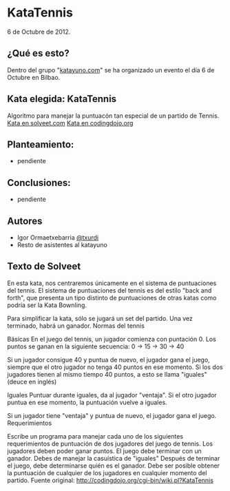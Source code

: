KataTennis
=================
6 de Octubre de 2012.

## ¿Qué es esto?
Dentro del grupo "[katayuno.com](http://katayuno.com)" se ha organizado un evento el día 6 de Octubre en Bilbao.

## Kata elegida: KataTennis
Algoritmo para manejar la puntuacón tan especial de un partido de Tennis.
[Kata en solveet.com](http://www.solveet.com/exercises/Kata-Tennis/13)
[Kata en codingdojo.org](http://codingdojo.org/cgi-bin/wiki.pl?KataTennis)

## Planteamiento:
- pendiente

## Conclusiones:
- pendiente

## Autores
- Igor Ormaetxebarria [@txurdi](http://twitter.com/txurdi)
- Resto de asistentes al katayuno


## Texto de Solveet

En esta kata, nos centraremos únicamente en el sistema de puntuaciones del tennis. El sistema de puntuaciones del tennis es del estilo "back and forth", que presenta un tipo distinto de puntuaciones de otras katas como podría ser la Kata Bownling.

Para simplificar la kata, sólo se jugará un set del partido. Una vez terminado, habrá un ganador.
Normas del tennis

Básicas
En el juego del tennis, un jugador comienza con puntación 0. Los puntos se ganan en la siguiente secuencia: 0 -> 15 -> 30 -> 40

Si un jugador consigue 40 y puntua de nuevo, el jugador gana el juego, siempre que el otro jugador no tenga 40 puntos en ese momento. Si los dos jugadores tienen al mismo tiempo 40 puntos, a esto se llama "iguales" (deuce en inglés)

Iguales
Puntuar durante iguales, da al jugador "ventaja". Si el otro jugador puntua en ese momento, la puntuación vuelve a iguales.

Si un jugador tiene "ventaja" y puntua de nuevo, el jugador gana el juego.
Requerimientos

Escribe un programa para manejar cada uno de los siguientes requerimientos de puntuación de dos jugadores del juego de tennis.
Los jugadores deben poder ganar puntos.
El juego debe terminar con un ganador.
Debes de manejar la casuística de "iguales"
Después de terminar el juego, debe determinarse quién es el ganador.
Debe ser posible obtener la puntuación de cualquier de los jugadores en cualquier momento del partido.
Fuente original: http://codingdojo.org/cgi-bin/wiki.pl?KataTennis